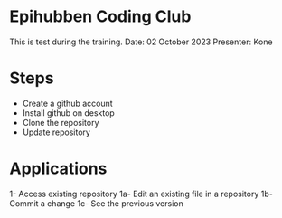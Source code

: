 # Epihubben Coding Club
This is test during the training. 
Date: 02 October 2023
Presenter: Kone

# Steps
- Create a github account
- Install github on desktop
- Clone the repository
- Update repository


# Applications 

1- Access existing repository
	1a- Edit an existing file in a repository 
	1b- Commit a change 
	1c- See the previous version
